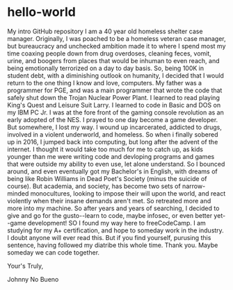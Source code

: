 # hello-world
My intro GitHub repository</b>
I am a 40 year old homeless shelter case manager. Originally, I was poached to be a homeless veteran case manager, but bureaucracy and unchecked ambition made it to where I spend most my time coaxing people down from drug overdoses, cleaning feces, vomit, urine, and boogers from places that would be inhuman to even reach, and being emotionally terrorized on a day to day basis. So, being 100K in student debt, with a diminishing outlook on humanity, I decided that I would return to the one thing I know and love, computers. My father was a programmer for PGE, and was a main programmer that wrote the code that safely shut down the Trojan Nuclear Power Plant. I learned to read playing King's Quest and Leisure Suit Larry. I learned to code in Basic and DOS on my IBM PC Jr. I was at the fore front of the gaming console revolution as an early adopted of the NES. I prayed to one day become a game developer.</b> 
But somewhere, I lost my way. I wound up incarcerated, addicted to drugs, involved in a violent underworld, and homeless. So when i finally sobered up in 2016, I jumped back into computing, but long after the advent of the internet. I thought it would take too much for me to catch up, as kids younger than me were writing code and devloping programs and games that were outside my ability to even use, let alone understand. So I bounced around, and even eventually got my Bachelor's in English, with dreams of being like Robin Williams in Dead Poet's Society (minus the suicide of course). But academia, and society, has become two sets of narrow-minded monocultures, looking to impose their will upon the world, and react violently when their insane demands aren't met. So retreated more and more into my machine.</b>
So after years and years of searching, I decided to give and go for the gusto--learn to code, maybe infosec, or even better yet--game development! SO I found my way here to freeCodeCamp. I am studying for my A+ certification, and hope to someday work in the industry. I doubt anyone will ever read this. But if you find yourself, purusing this sentence, having followed my diatribe this whole time. Thank you. Maybe someday we can code together.

Your's Truly,

Johnny No Bueno
